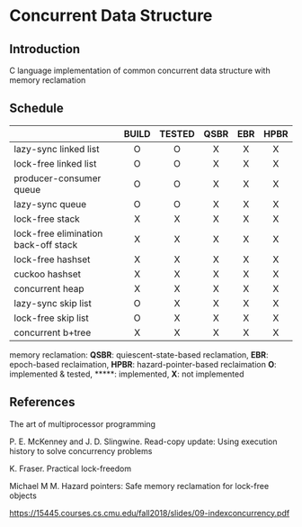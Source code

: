 # Concurrent Data Structure

## Introduction

C language implementation of common concurrent data structure with memory reclamation

## Schedule

|                                      | BUILD | TESTED | QSBR | EBR  | HPBR |
| ------------------------------------ | :---: | :----: | :--: | :--: | :--: |
| lazy-sync linked list                |   O   |   O    |  X   |  X   |  X   |
| lock-free linked list                |   O   |   O    |  X   |  X   |  X   |
| producer-consumer queue              |   O   |   O    |  X   |  X   |  X   |
| lazy-sync queue                      |   O   |   O    |  X   |  X   |  X   |
| lock-free stack                      |   X   |   X    |  X   |  X   |  X   |
| lock-free elimination back-off stack |   X   |   X    |  X   |  X   |  X   |
| lock-free hashset                    |   X   |   X    |  X   |  X   |  X   |
| cuckoo hashset                       |   X   |   X    |  X   |  X   |  X   |
| concurrent heap                      |   X   |   X    |  X   |  X   |  X   |
| lazy-sync skip list                  |   O   |   X    |  X   |  X   |  X   |
| lock-free skip list                  |   O   |   X    |  X   |  X   |  X   |
| concurrent b+tree                    |   X   |   X    |  X   |  X   |  X   |

memory reclamation:
**QSBR**: quiescent-state-based reclamation, **EBR**: epoch-based reclaimation, **HPBR**: hazard-pointer-based reclaimation
**O**: implemented & tested, *****: implemented, **X**: not implemented


## References

The art of multiprocessor programming

P. E. McKenney and J. D. Slingwine. Read-copy update: Using execution history to solve concurrency problems

K. Fraser. Practical lock-freedom

Michael M M. Hazard pointers: Safe memory reclamation for lock-free objects

https://15445.courses.cs.cmu.edu/fall2018/slides/09-indexconcurrency.pdf
